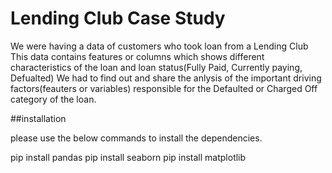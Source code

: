 # Lending Club Case Study

We were having a data of customers who took loan from a Lending Club
This data contains features or columns which shows different characteristics of the loan and loan status(Fully Paid, Currently paying, Defualted)
We had to find out and share the anlysis of the important driving factors(feauters or variables) responsible for the Defaulted or Charged Off category of the loan.


##installation

please use the below commands to install the dependencies.

pip install pandas
pip install seaborn
pip install matplotlib




